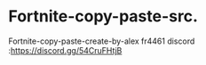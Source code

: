 # Fortnite-copy-paste-src.
Fortnite-copy-paste-create-by-alex fr4461 discord :https://discord.gg/54CruFHtjB
